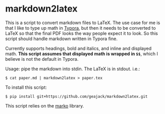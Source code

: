 # markdown2latex

This is a script to convert markdown files to LaTeX. The use case for me is that I like to type up math in [Typora](https://typora.io/), but then it needs to be converted to LaTeX so that the final PDF looks the way people expect it to look. So this script should handle markdown written in Typora fine.

Currently supports headings, bold and italics, and inline and displayed math. **This script assumes that displayed math is wrapped in `$$`**, which I believe is not the default in Typora.

Usage: pipe the markdown into stdin. The LaTeX is in stdout. i.e.:

```
$ cat paper.md | markdown2latex > paper.tex
```

To install this script:

```
$ pip install git+https://github.com/geajack/markdown2latex.git
```

This script relies on the [marko](https://github.com/frostming/marko) library.